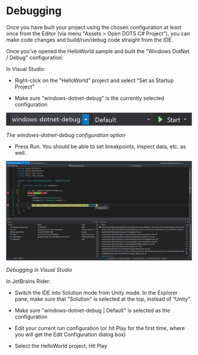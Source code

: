 # Debugging

Once you have built your project using the chosen configuration at least once from the Editor (via menu "Assets > Open DOTS C# Project"), you can make code changes and build/run/debug code straight from the IDE.

Once you’ve opened the HelloWorld sample and built the "Windows DotNet / Debug" configuration:

In Visual Studio:

* Right-click on the "HelloWorld" project and select “Set as Startup Project”

* Make sure "windows-dotnet-debug" is the currently selected configuration

![The windows-dotnet-debug configuration option](images/windows-dotnet-debug.png)

*The windows-dotnet-debug configuration option*

* Press Run. You should be able to set breakpoints, inspect data, etc. as well.


![Debugging in Visual Studio](images/vs-debugging.png)

*Debugging in Visual Studio*

In JetBrains Rider:

* Switch the IDE into Solution mode from Unity mode. In the Explorer pane, make sure that "Solution" is selected at the top, instead of “Unity”.

* Make sure "windows-dotnet-debug | Default" is selected as the configuration

* Edit your current run configuration (or hit Play for the first time, where you will get the Edit Configuration dialog box)

* Select the HelloWorld project, Hit Play
